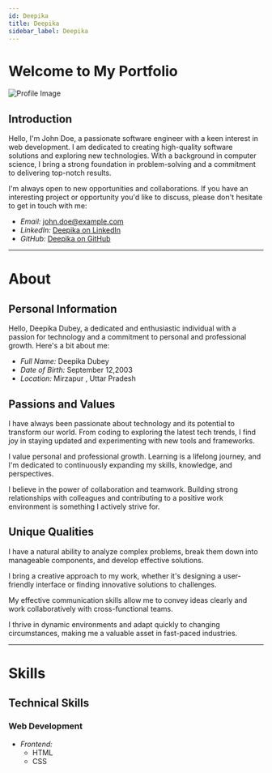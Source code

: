 ```yaml
---
id: Deepika
title: Deepika
sidebar_label: Deepika
---
```


# Welcome to My Portfolio


![Profile Image](https://example.com/profile-image.jpg)

## Introduction

Hello, I'm John Doe, a passionate software engineer with a keen interest in web development. I am dedicated to creating high-quality software solutions and exploring new technologies. With a background in computer science, I bring a strong foundation in problem-solving and a commitment to delivering top-notch results.



I'm always open to new opportunities and collaborations. If you have an interesting project or opportunity you'd like to discuss, please don't hesitate to get in touch with me:

- *Email:* john.doe@example.com
- *LinkedIn:* [Deepika on LinkedIn](https://www.linkedin.com/in/johndoe)
- *GitHub:* [Deepika on GitHub](https://github.com/johndoe)




-------------------------------------------------

# About


## Personal Information

Hello, Deepika Dubey, a dedicated and enthusiastic individual with a passion for technology and a commitment to personal and professional growth. Here's a bit about me:

- *Full Name:* Deepika Dubey
- *Date of Birth:* September 12,2003
- *Location:* Mirzapur , Uttar Pradesh

## Passions and Values


I have always been passionate about technology and its potential to transform our world. From coding to exploring the latest tech trends, I find joy in staying updated and experimenting with new tools and frameworks.


I value personal and professional growth. Learning is a lifelong journey, and I'm dedicated to continuously expanding my skills, knowledge, and perspectives.


I believe in the power of collaboration and teamwork. Building strong relationships with colleagues and contributing to a positive work environment is something I actively strive for.


## Unique Qualities


I have a natural ability to analyze complex problems, break them down into manageable components, and develop effective solutions.


I bring a creative approach to my work, whether it's designing a user-friendly interface or finding innovative solutions to challenges.


My effective communication skills allow me to convey ideas clearly and work collaboratively with cross-functional teams.


I thrive in dynamic environments and adapt quickly to changing circumstances, making me a valuable asset in fast-paced industries.



-------------------------------------------------

# Skills




## Technical Skills

### Web Development

- *Frontend:*
  - HTML
  - CSS
  